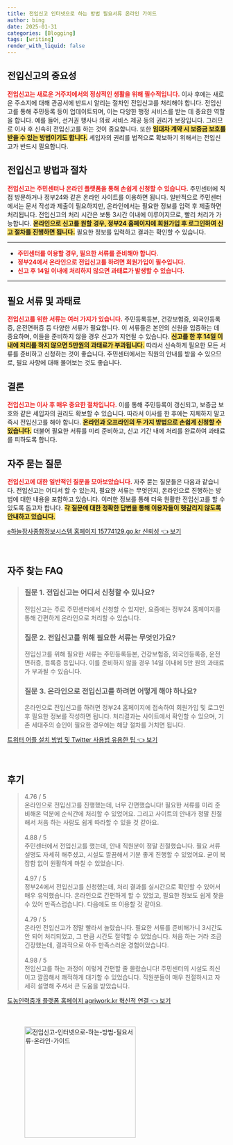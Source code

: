 ```yaml
---
title: 전입신고 인터넷으로 하는 방법 필요서류 온라인 가이드
author: bing
date: 2025-01-31
categories: [Blogging]
tags: [writing]
render_with_liquid: false
---
```



<h2 id='전입신고의 중요성'>전입신고의 중요성</h2>

<p><b><span style="color: #ee2323;">전입신고는 새로운 거주지에서의 정상적인 생활을 위해 필수적입니다.</span></b> 이사 후에는 새로운 주소지에 대해 관공서에 반드시 알리는 절차인 전입신고를 처리해야 합니다. 전입신고를 통해 주민등록 등이 업데이트되며, 이는 다양한 행정 서비스를 받는 데 중요한 역할을 합니다. 예를 들어, 선거권 행사나 의료 서비스 제공 등의 권리가 보장입니다. 그러므로 이사 후 신속히 전입신고를 하는 것이 중요합니다. 또한 <b><span style="background-color: #ffe066;">임대차 계약 시 보증금 보호를 받을 수 있는 방법이기도 합니다.</span></b> 세입자의 권리를 법적으로 확보하기 위해서는 전입신고가 반드시 필요합니다.</p>

<h2 id='전입신고 방법과 절차'>전입신고 방법과 절차</h2>

<p><b><span style="color: #ee2323;">전입신고는 주민센터나 온라인 플랫폼을 통해 손쉽게 신청할 수 있습니다.</span></b> 주민센터에 직접 방문하거나 정부24와 같은 온라인 사이트를 이용하면 됩니다. 일반적으로 주민센터에서는 문서 작성과 제출이 필요하지만, 온라인에서는 필요한 정보를 입력 후 제출하면 처리됩니다. 전입신고의 처리 시간은 보통 3시간 이내에 이루어지므로, 빨리 처리가 가능합니다. <b><span style="background-color: #ffe066;">온라인으로 신고를 원할 경우, 정부24 홈페이지에 회원가입 후 로그인하여 신고 절차를 진행하면 됩니다.</span></b> 필요한 정보를 입력하고 결과는 확인할 수 있습니다.</p>

<hr />

<ul>
    <li><b><span style="color: #ee2323;">주민센터를 이용할 경우, 필요한 서류를 준비해야 합니다.</span></b></li>
    <li><b><span style="color: #ee2323;">정부24에서 온라인으로 전입신고를 하려면 회원가입이 필수입니다.</span></b></li>
    <li><b><span style="color: #ee2323;">신고 후 14일 이내에 처리하지 않으면 과태료가 발생할 수 있습니다.</span></b></li>
</ul>

<hr />

<h2 id='필요 서류 및 과태료'>필요 서류 및 과태료</h2>

<p><b><span style="color: #ee2323;">전입신고를 위한 서류는 여러 가지가 있습니다.</span></b> 주민등록등본, 건강보험증, 외국인등록증, 운전면허증 등 다양한 서류가 필요합니다. 이 서류들은 본인의 신원을 입증하는 데 중요하며, 이들을 준비하지 않을 경우 신고가 지연될 수 있습니다. <b><span style="background-color: #ffe066;">신고를 한 후 14일 이내에 처리를 하지 않으면 5만원의 과태료가 부과됩니다.</span></b> 따라서 신속하게 필요한 모든 서류를 준비하고 신청하는 것이 좋습니다. 주민센터에서는 직원의 안내를 받을 수 있으므로, 필요 사항에 대해 물어보는 것도 좋습니다.</p>

<h2 id='결론'>결론</h2>

<p><b><span style="color: #ee2323;">전입신고는 이사 후 매우 중요한 절차입니다.</span></b> 이를 통해 주민등록이 갱신되고, 보증금 보호와 같은 세입자의 권리도 확보할 수 있습니다. 따라서 이사를 한 후에는 지체하지 말고 즉시 전입신고를 해야 합니다. <b><span style="background-color: #ffe066;">온라인과 오프라인의 두 가지 방법으로 손쉽게 신청할 수 있습니다.</span></b> 더불어 필요한 서류를 미리 준비하고, 신고 기간 내에 처리를 완료하여 과태료를 피하도록 합니다.</p>

<h2 id='자주 묻는 질문'>자주 묻는 질문</h2>

<p><b><span style="color: #ee2323;">전입신고에 대한 일반적인 질문을 모아보았습니다.</span></b> 자주 묻는 질문들은 다음과 같습니다. 전입신고는 어디서 할 수 있는지, 필요한 서류는 무엇인지, 온라인으로 진행하는 방법에 대한 내용을 포함하고 있습니다. 이러한 정보를 통해 더욱 원활한 전입신고를 할 수 있도록 돕고자 합니다. <b><span style="background-color: #ffe066;">각 질문에 대한 정확한 답변을 통해 이용자들이 헷갈리지 않도록 안내하고 있습니다.</span></b></p>


<p><a class="click-button" title="e하늘장사종합정보시스템 홈페이지 15774129.go.kr 신뢰성" href="https://somered.github.io/posts/e%ED%95%98%EB%8A%98%EC%9E%A5%EC%82%AC%EC%A2%85%ED%95%A9%EC%A0%95%EB%B3%B4%EC%8B%9C%EC%8A%A4%ED%85%9C-%ED%99%88%ED%8E%98%EC%9D%B4%EC%A7%80-15774129.go.kr-%EC%8B%A0%EB%A2%B0%EC%84%B1/" rel="dofollow">e하늘장사종합정보시스템 홈페이지 15774129.go.kr 신뢰성 👈 보기</a></p><br>
<h2 id='자주_찾는_FAQ'>자주 찾는 FAQ</h2>
<div itemscope="" itemtype="https://schema.org/FAQPage"> 
<blockquote> 
<div itemscope="" itemprop="mainEntity" itemtype="https://schema.org/Question"> 
<h3 itemprop="name">질문 1. 전입신고는 어디서 신청할 수 있나요?</h3> 
<div itemscope="" itemprop="acceptedAnswer" itemtype="https://schema.org/Answer"> 
<span itemprop="text"> 
<p>전입신고는 주로 주민센터에서 신청할 수 있지만, 요즘에는 정부24 홈페이지를 통해 간편하게 온라인으로 처리할 수 있습니다.</p> 
</span> 
</div> 
</div> 
<div itemscope="" itemprop="mainEntity" itemtype="https://schema.org/Question"> 
<h3 itemprop="name">질문 2. 전입신고를 위해 필요한 서류는 무엇인가요?</h3> 
<div itemscope="" itemprop="acceptedAnswer" itemtype="https://schema.org/Answer"> 
<span itemprop="text"> 
<p>전입신고를 위해 필요한 서류는 주민등록등본, 건강보험증, 외국인등록증, 운전면허증, 등록증 등입니다. 이를 준비하지 않을 경우 14일 이내에 5만 원의 과태료가 부과될 수 있습니다.</p> 
</span> 
</div> 
</div> 
<div itemscope="" itemprop="mainEntity" itemtype="https://schema.org/Question"> 
<h3 itemprop="name">질문 3. 온라인으로 전입신고를 하려면 어떻게 해야 하나요?</h3> 
<div itemscope="" itemprop="acceptedAnswer" itemtype="https://schema.org/Answer"> 
<span itemprop="text"> 
<p>온라인으로 전입신고를 하려면 정부24 홈페이지에 접속하여 회원가입 및 로그인 후 필요한 정보를 작성하면 됩니다. 처리결과는 사이트에서 확인할 수 있으며, 기존 세대주의 승인이 필요한 경우에는 해당 절차를 거치면 됩니다.</p> 
</span> 
</div> 
</div> 
</blockquote> 
</div>
<p><a class="click-button" title="트위터 어플 설치 방법 및 Twitter 사용법 유용한 팁" href="https://somered.github.io/posts/%ED%8A%B8%EC%9C%84%ED%84%B0-%EC%96%B4%ED%94%8C-%EC%84%A4%EC%B9%98-%EB%B0%A9%EB%B2%95-%EB%B0%8F-Twitter-%EC%82%AC%EC%9A%A9%EB%B2%95-%EC%9C%A0%EC%9A%A9%ED%95%9C-%ED%8C%81/" rel="dofollow">트위터 어플 설치 방법 및 Twitter 사용법 유용한 팁 👈 보기</a></p><br>
<h2 id='후기'>후기</h2>
<div itemscope itemtype="https://schema.org/Product">
  <blockquote>
  <div itemprop="review" itemscope itemtype="https://schema.org/Review">
      <div itemprop="reviewRating" itemscope itemtype="https://schema.org/Rating"> <span itemprop="ratingValue">4.76</span> / <span itemprop="bestRating">5</span> </div>
      <span itemprop="reviewBody">온라인으로 전입신고를 진행했는데, 너무 간편했습니다! 필요한 서류를 미리 준비해온 덕분에 순식간에 처리할 수 있었어요. 그리고 사이트의 안내가 정말 친절해서 처음 하는 사람도 쉽게 따라할 수 있을 것 같아요.</span>
  </div>
  <br>
  <div itemprop="review" itemscope itemtype="https://schema.org/Review">
      <div itemprop="reviewRating" itemscope itemtype="https://schema.org/Rating"> <span itemprop="ratingValue">4.88</span> / <span itemprop="bestRating">5</span> </div>
      <span itemprop="reviewBody">주민센터에서 전입신고를 했는데, 안내 직원분이 정말 친절했습니다. 필요 서류 설명도 자세히 해주셨고, 시설도 깔끔해서 기분 좋게 진행할 수 있었어요. 굳이 복잡함 없이 원활하게 마칠 수 있었습니다.</span>
  </div>
  <br>
  <div itemprop="review" itemscope itemtype="https://schema.org/Review">
      <div itemprop="reviewRating" itemscope itemtype="https://schema.org/Rating"> <span itemprop="ratingValue">4.97</span> / <span itemprop="bestRating">5</span> </div>
      <span itemprop="reviewBody">정부24에서 전입신고를 신청했는데, 처리 결과를 실시간으로 확인할 수 있어서 매우 유익했습니다. 온라인으로 간편하게 할 수 있었고, 필요한 정보도 쉽게 찾을 수 있어 만족스럽습니다. 다음에도 또 이용할 것 같아요.</span>
  </div>
  <br>
  <div itemprop="review" itemscope itemtype="https://schema.org/Review">
      <div itemprop="reviewRating" itemscope itemtype="https://schema.org/Rating"> <span itemprop="ratingValue">4.79</span> / <span itemprop="bestRating">5</span> </div>
      <span itemprop="reviewBody">온라인 전입신고가 정말 빨라서 놀랐습니다. 필요한 서류를 준비해가니 3시간도 안 되어 처리되었고, 그 만큼 시간도 절약할 수 있었습니다. 처음 하는 거라 조금 긴장했는데, 결과적으로 아주 만족스러운 경험이었습니다.</span>
  </div>
  <br>
  <div itemprop="review" itemscope itemtype="https://schema.org/Review">
      <div itemprop="reviewRating" itemscope itemtype="https://schema.org/Rating"> <span itemprop="ratingValue">4.98</span> / <span itemprop="bestRating">5</span> </div>
      <span itemprop="reviewBody">전입신고를 하는 과정이 이렇게 간편할 줄 몰랐습니다! 주민센터의 시설도 최신이고 깔끔해서 쾌적하게 대기할 수 있었습니다. 직원분들이 매우 친절하시고 자세히 설명해 주셔서 큰 도움을 받았습니다.</span>
  </div>
  </blockquote>
</div>
<p><a class="click-button" title="도농인력중개 플랫폼 홈페이지 agriwork.kr 혁신적 연결" href="https://somered.github.io/posts/%EB%8F%84%EB%86%8D%EC%9D%B8%EB%A0%A5%EC%A4%91%EA%B0%9C-%ED%94%8C%EB%9E%AB%ED%8F%BC-%ED%99%88%ED%8E%98%EC%9D%B4%EC%A7%80-agriwork.kr-%ED%98%81%EC%8B%A0%EC%A0%81-%EC%97%B0%EA%B2%B0/" rel="dofollow">도농인력중개 플랫폼 홈페이지 agriwork.kr 혁신적 연결 👈 보기</a></p><br>
<figure class="image"><img src="https://somered.github.io/assets/img/thumbnail/전입신고-인터넷으로-하는-방법-필요서류-온라인-가이드.webp" alt="전입신고-인터넷으로-하는-방법-필요서류-온라인-가이드" width="256" height="256"></figure>